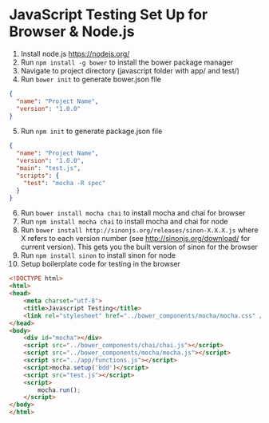 # JavaScript Testing Set Up for Browser & Node.js
1. Install node.js https://nodejs.org/
2. Run `npm install -g bower` to install the bower package manager
3. Navigate to project directory (javascript folder with app/ and test/)
4. Run `bower init` to generate bower.json file
```json
{
  "name": "Project Name",
  "version": "1.0.0"
}
```
5. Run `npm init` to generate package.json file
```json
{
  "name": "Project Name",
  "version": "1.0.0",
  "main": "test.js",
  "scripts": {
    "test": "mocha -R spec"
  }
}
```
6. Run `bower install mocha chai` to install mocha and chai for browser
7. Run `npm install mocha chai` to install mocha and chai for node
8. Run `bower install http://sinonjs.org/releases/sinon-X.X.X.js` where X refers to each version number (see http://sinonjs.org/download/ for current version). This gets you the built version of sinon for the browser
9. Run `npm install sinon` to install sinon for node
10. Setup boilerplate code for testing in the browser
```html
<!DOCTYPE html>
<html>
<head>
	<meta charset="utf-8">
	<title>Javascript Testing</title>
	<link rel="stylesheet" href="../bower_components/mocha/mocha.css" />
</head>
<body>
	<div id="mocha"></div>
	<script src="../bower_components/chai/chai.js"></script>
	<script src="../bower_components/mocha/mocha.js"></script>
	<script src="../app/functions.js"></script>
	<script>mocha.setup('bdd')</script>
	<script src="test.js"></script>
	<script>
		mocha.run();
	</script>
</body>
</html>
```

